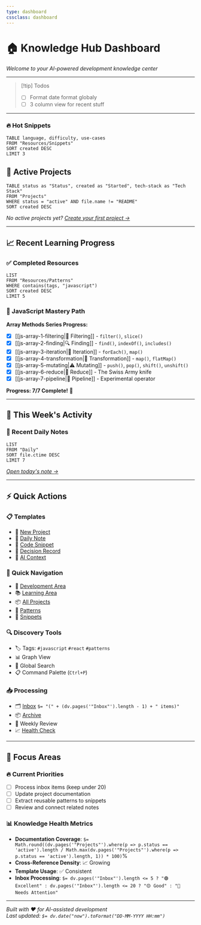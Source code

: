 ```yaml
---
type: dashboard
cssclass: dashboard
---
```

# 🏠 Knowledge Hub Dashboard

*Welcome to your AI-powered development knowledge center*

---


> [!tip] Todos
> - [ ] Format date format globaly
> - [ ] 3 column view for recent stuff



---

### 🔥 Hot Snippets
```dataview
TABLE language, difficulty, use-cases
FROM "Resources/Snippets" 
SORT created DESC
LIMIT 3
```

## 🎯 Active Projects

```dataview
TABLE status as "Status", created as "Started", tech-stack as "Tech Stack"
FROM "Projects"
WHERE status = "active" AND file.name != "README"
SORT created DESC
```

*No active projects yet? [Create your first project →](project.md)*

---

## 📈 Recent Learning Progress

### ✅ Completed Resources
```dataview
LIST 
FROM "Resources/Patterns"
WHERE contains(tags, "javascript")
SORT created DESC
LIMIT 5
```

### 🔄 JavaScript Mastery Path
**Array Methods Series Progress:**
- [x] [[js-array-1-filtering|🎯 Filtering]] - `filter()`, `slice()`
- [x] [[js-array-2-finding|🔍 Finding]] - `find()`, `indexOf()`, `includes()`  
- [x] [[js-array-3-iteration|🔄 Iteration]] - `forEach()`, `map()`
- [x] [[js-array-4-transformation|🔄 Transformation]] - `map()`, `flatMap()`
- [x] [[js-array-5-mutating|⚠️ Mutating]] - `push()`, `pop()`, `shift()`, `unshift()`
- [x] [[js-array-6-reduce|🧮 Reduce]] - The Swiss Army knife
- [x] [[js-array-7-pipeline|🚀 Pipeline]] - Experimental operator

**Progress: 7/7 Complete!** 🎉

---

## 📝 This Week's Activity

### 📅 Recent Daily Notes
```dataview
LIST
FROM "Daily"
SORT file.ctime DESC
LIMIT 7
```

*[Open today's note →](<Daily/{{date:DD-MM-YYYY}}.md>)*


---

## ⚡ Quick Actions

### 📋 Templates
- 📄 [New Project](project.md)
- 📝 [Daily Note](daily.md) 
- 🔧 [Code Snippet](snippet.md)
- 🎯 [Decision Record](decision.md)
- 🤖 [AI Context](context.md)

### 📁 Quick Navigation  
- 💼 [Development Area](Areas/Development.md)
- 📚 [Learning Area](Areas/Learning.md)
- 📦 [All Projects](Projects/)
- 🎨 [Patterns](Resources/Patterns/)
- 💎 [Snippets](Resources/Snippets/)

### 🔍 Discovery Tools
- 🏷️ Tags: `#javascript` `#react` `#patterns`
- 📊 Graph View
- 🔎 Global Search
- 📋 Command Palette (`Ctrl+P`)

### 📥 Processing
- 🗂️ [Inbox](Inbox/) `$= "(" + (dv.pages('"Inbox"').length - 1) + " items)"`
- 📦 [Archive](Archive/)
- 🧹 Weekly Review
- 📈 [Health Check](AI_RULES.md)

---

## 🎯 Focus Areas

### 🔥 Current Priorities
- [ ] Process inbox items (keep under 20)
- [ ] Update project documentation 
- [ ] Extract reusable patterns to snippets
- [ ] Review and connect related notes

### 📊 Knowledge Health Metrics
- **Documentation Coverage**: `$= Math.round((dv.pages('"Projects"').where(p => p.status == 'active').length / Math.max(dv.pages('"Projects"').where(p => p.status == 'active').length, 1)) * 100)`%
- **Cross-Reference Density**: 📈 Growing
- **Template Usage**: ✅ Consistent  
- **Inbox Processing**: `$= dv.pages('"Inbox"').length <= 5 ? "🟢 Excellent" : dv.pages('"Inbox"').length <= 20 ? "🟡 Good" : "🔴 Needs Attention"`


---

*Built with ❤️ for AI-assisted development*  
*Last updated: `$= dv.date("now").toFormat("DD-MM-YYYY HH:mm")`*